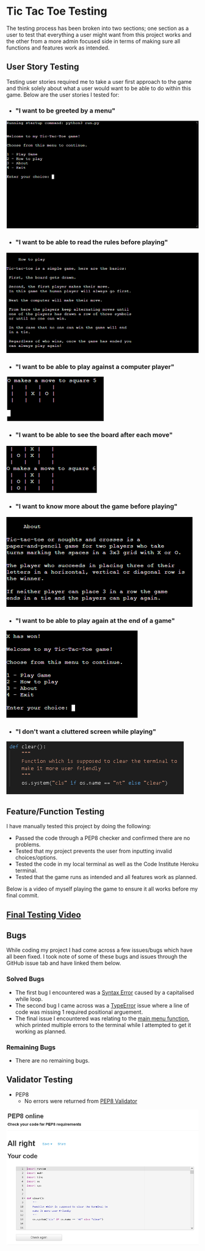 # Tic Tac Toe Testing
The testing process has been broken into two sections; one section as a user to test that everything a user might want from this project works and the other from a more admin focused side in terms of making sure all functions and features work as intended.

## User Story Testing
Testing user stories required me to take a user first approach to the game and think solely about what a user would want to be able to do within this game. Below are the user stories I tested for:

* ### "I want to be greeted by a menu"
![Main Menu](documentation/readme/features/main-menu.png)
* ### "I want to be able to read the rules before playing"
![How to play](documentation/readme/features/how-to-play.png)
* ### "I want to be able to play against a computer player"
![Computer player](documentation/readme/features/computer-player.png)
* ### "I want to be able to see the board after each move"
![Updated board](documentation/readme/features/board-updates.png)
* ### "I want to know more about the game before playing"
![About](documentation/readme/features/about.png)
* ### "I want to be able to play again at the end of a game"
![Play again](documentation/readme/features/play-again.png)
* ### "I don't want a cluttered screen while playing"
![Clear function](documentation/readme/features/clear.png)

## Feature/Function Testing

I have manually tested this project by doing the following:
* Passed the code through a PEP8 checker and confirmed there are no problems.
* Tested that my project prevents the user from inputting invalid choices/options.
* Tested the code in my local terminal as well as the Code Institute Heroku terminal.
* Tested that the game runs as intended and all features work as planned.

Below is a video of myself playing the game to ensure it all works before my final commit.

## [Final Testing Video](https://www.youtube.com/watch?v=9m8aYx8Dx_E "Tic-tac-toe Python Final Testing | Project 3")

## Bugs
While coding my project I had come across a few issues/bugs which have all been fixed. I took note of some of these bugs and issues through the GitHub issue tab and have linked them below.

### Solved Bugs
* The first bug I encountered was a [Syntax Error](https://github.com/GitHub-Harrison/tic-tac-toe/issues/1) caused by a capitalised while loop.
* The second bug I came across was a [TypeError](https://github.com/GitHub-Harrison/tic-tac-toe/issues/2) issue where a line of code was missing 1 required positional arguement.
* The final issue I encountered was relating to the [main menu function](https://github.com/GitHub-Harrison/tic-tac-toe/issues/3), which printed multiple errors to the terminal while I attempted to get it working as planned.

### Remaining Bugs
* There are no remaining bugs.

## Validator Testing
* PEP8
    * No errors were returned from [PEP8 Validator](http://pep8online.com/checkresult)

![PEP8 validator](documentation/testing/validator/pep8.png)